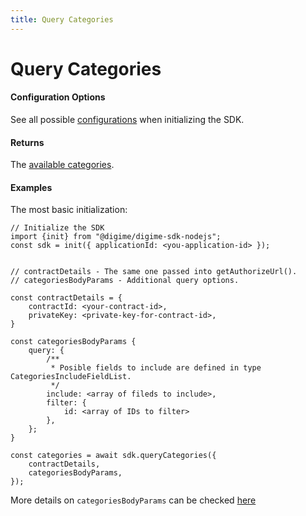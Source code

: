 ```yaml
---
title: Query Categories
---
```


# Query Categories

#### Configuration Options

See all possible [configurations](../interfaces/Types.SDKConfiguration.html) when initializing the SDK.

#### Returns

The [available categories](../interfaces/Types.QueryCategoriesResponse.html).

#### Examples

The most basic initialization:

```
// Initialize the SDK
import {init} from "@digime/digime-sdk-nodejs";
const sdk = init({ applicationId: <you-application-id> });


// contractDetails - The same one passed into getAuthorizeUrl().
// categoriesBodyParams - Additional query options.

const contractDetails = {
    contractId: <your-contract-id>,
    privateKey: <private-key-for-contract-id>,
}

const categoriesBodyParams {
    query: {
        /**
         * Posible fields to include are defined in type CategoriesIncludeFieldList.
         */
        include: <array of fileds to include>,
        filter: {
            id: <array of IDs to filter>
        },
    };
}

const categories = await sdk.queryCategories({
    contractDetails,
    categoriesBodyParams,
});

```

More details on `categoriesBodyParams` can be checked [here](../interfaces/Types.QueryCategoriesOptions.html#categoriesbodyparams)
